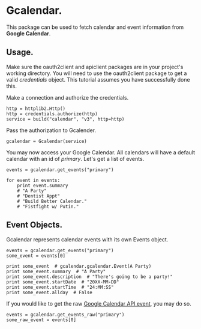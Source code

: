 # Gcalendar.
This package can be used to fetch calendar and event information from **Google Calendar**.

## Usage.
Make sure the oauth2client and apiclient packages are in your project's working directory. You will need to use the oauth2client package to get a valid *credentials* object. This tutorial assumes you have successfully done this.

Make a connection and authorize the credentials.

    http = httplib2.Http()
    http = credentials.authorize(http)
    service = build("calendar", "v3", http=http)

Pass the authorization to Gcalender.

    gcalendar = Gcalendar(service)

You may now access your Google Calendar. All calendars will have a default calendar with an id of *primary*. Let's get a list of events.

    events = gcalendar.get_events("primary")
    
    for event in events:
        print event.summary
        # "A Party"
        # "Dentist Appt"
        # "Build Better Calendar."
        # "Fistfight w/ Putin."

## Event Objects.

Gcalendar represents calendar events with its own Events object.

    events = gcalendar.get_events("primary")
    some_event = events[0]

    print some_event  # gcalendar.gcalendar.Event(A Party)
    print some_event.summary  # "A Party"
    print some_event.description  # "There's going to be a party!"
    print some_event.startDate  # "20XX-MM-DD"
    print some_event.startTime  # "24:MM:SS"
    print some_event.allday  # False

If you would like to get the raw [Google Calendar API event](https://developers.google.com/google-apps/calendar/v3/reference/events), you may do so.

    events = gcalendar.get_events_raw("primary")
    some_raw_event = events[0]
